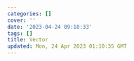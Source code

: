 ```yaml
---
categories: []
cover: ''
date: '2023-04-24 09:10:33'
tags: []
title: Vector
updated: Mon, 24 Apr 2023 01:10:35 GMT
---
```

